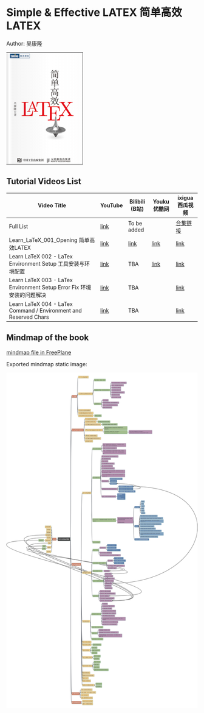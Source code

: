 # Simple & Effective LATEX 简单高效LATEX

Author: 吴康隆

![cover-simple-effective-latex](../img/cover_simple-effective-latex.png)

## Tutorial Videos List

| Video Title | YouTube | Bilibili (B站) | Youku 优酷网 | ixigua 西瓜视频 |
| --- | --- | --- | --- | --- |
| Full List | [link](https://www.youtube.com/playlist?list=PL6DEHvciXKeVW_Ipyogb1Ydpvk_9E6Twc) | To be added | | [合集链接](https://www.ixigua.com/7298100920137548288?&&id=7298102008853201460)|
| Learn_LaTeX_001_Opening 简单高效LATEX | [link](https://youtu.be/ZUSUxvFfMG0) | [link](https://www.bilibili.com/video/BV1pj411Y7PF/) | [link](https://v.youku.com/v_show/id_XNjE1NzA3MTk5Ng==.html) | [link](https://www.ixigua.com/7298100920137548288?id=7298101059350692415&logTag=7a231fa3ec2d4715c403) |
| Learn LaTeX 002 - LaTex Environment Setup 工具安装与环境配置 | [link](https://youtu.be/TDAoSSsx13I) | TBA | [link](https://v.youku.com/v_show/id_XNjE1MzYwMzQ0OA==.html?) | [link](https://www.ixigua.com/7298100920137548288?id=7298102008853201460&logTag=90bf9acb42f1676fecf5) |
| Learn LaTeX 003 - LaTex Environment Setup Error Fix 环境安装的问题解决 | [link](https://youtu.be/kxrWP7eDDLI) | TBA | | [link](https://www.ixigua.com/7298100920137548288?id=7298102386571084323&logTag=11aba8be1207d4324c96) |
| Learn LaTeX 004 - LaTex Command / Environment and Reserved Chars | [link](https://youtu.be/S3ZsA0taido) | TBA | | [link](https://www.ixigua.com/7298100920137548288?id=7298102807985390120&logTag=648645768678d38c1ed2) |

## Mindmap of the book

[mindmap file in FreePlane](simple_latex.mm)

Exported mindmap static image:

![simple latx](img/Simple_LATEX.jpg)